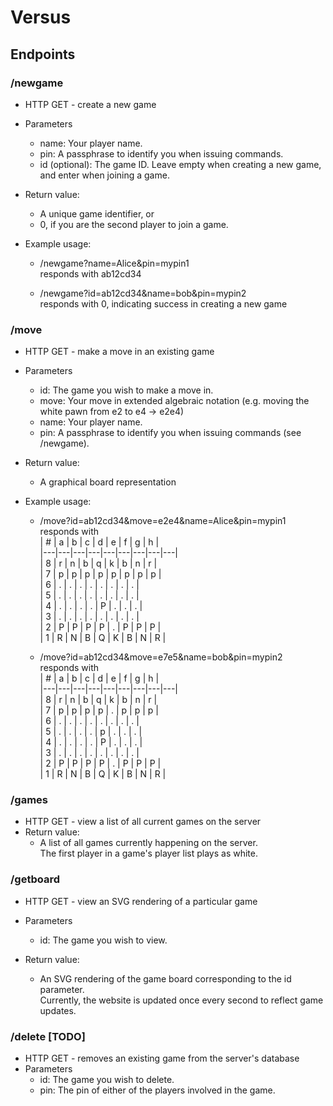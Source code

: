 # Versus

## Endpoints

### /newgame
* HTTP GET - create a new game
* Parameters
    * name: Your player name.
    * pin: A passphrase to identify you when issuing commands.
    * id (optional): The game ID. Leave empty when creating a new game, and enter when joining a game.

* Return value:
    * A unique game identifier, or
    * 0, if you are the second player to join a game.

* Example usage:
    * /newgame?name=Alice&pin=mypin1  
        responds with ab12cd34
        
    * /newgame?id=ab12cd34&name=bob&pin=mypin2  
        responds with 0, indicating success in creating a new game 
        
### /move
* HTTP GET - make a move in an existing game
* Parameters
    * id: The game you wish to make a move in.
    * move: Your move in extended algebraic notation (e.g. moving the white pawn from e2 to e4 -> e2e4)
    * name: Your player name.
    * pin: A passphrase to identify you when issuing commands (see /newgame).

* Return value:
    * A graphical board representation

* Example usage:
    * /move?id=ab12cd34&move=e2e4&name=Alice&pin=mypin1  
        responds with  
        | # | a | b | c | d | e | f | g | h |  
        |---|---|---|---|---|---|---|---|---|  
        | 8 | r | n | b | q | k | b | n | r |  
        | 7 | p | p | p | p | p | p | p | p |  
        | 6 | . | . | . | . | . | . | . | . |  
        | 5 | . | . | . | . | . | . | . | . |  
        | 4 | . | . | . | . | P | . | . | . |  
        | 3 | . | . | . | . | . | . | . | . |  
        | 2 | P | P | P | P | . | P | P | P |  
        | 1 | R | N | B | Q | K | B | N | R |
        
    * /move?id=ab12cd34&move=e7e5&name=bob&pin=mypin2  
        responds with  
        | # | a | b | c | d | e | f | g | h |  
        |---|---|---|---|---|---|---|---|---|  
        | 8 | r | n | b | q | k | b | n | r |  
        | 7 | p | p | p | p | . | p | p | p |  
        | 6 | . | . | . | . | . | . | . | . |  
        | 5 | . | . | . | . | p | . | . | . |  
        | 4 | . | . | . | . | P | . | . | . |  
        | 3 | . | . | . | . | . | . | . | . |  
        | 2 | P | P | P | P | . | P | P | P |  
        | 1 | R | N | B | Q | K | B | N | R |
        
        
### /games
* HTTP GET - view a list of all current games on the server
* Return value:
    * A list of all games currently happening on the server.  
      The first player in a game's player list plays as white.
      
### /getboard
* HTTP GET - view an SVG rendering of a particular game
* Parameters
    * id: The game you wish to view.
    
* Return value:
    * An SVG rendering of the game board corresponding to the id parameter.  
      Currently, the website is updated once every second to reflect game updates.

### /delete [TODO]
* HTTP GET - removes an existing game from the server's database
* Parameters
    * id: The game you wish to delete.
    * pin: The pin of either of the players involved in the game.